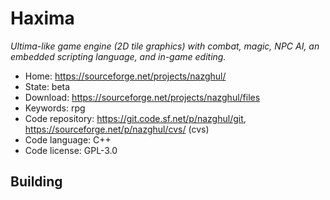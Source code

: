 # Haxima

_Ultima-like game engine (2D tile graphics) with combat, magic, NPC AI, an embedded scripting language, and in-game editing._

- Home: https://sourceforge.net/projects/nazghul/
- State: beta
- Download: https://sourceforge.net/projects/nazghul/files
- Keywords: rpg
- Code repository: https://git.code.sf.net/p/nazghul/git, https://sourceforge.net/p/nazghul/cvs/ (cvs)
- Code language: C++
- Code license: GPL-3.0

## Building

